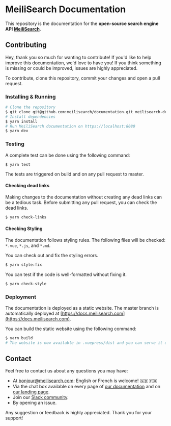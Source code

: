 # MeiliSearch Documentation

This repository is the documentation for the **open-source search engine API [MeiliSearch](https://github.com/meilisearch/meilisearch)**.

## Contributing

Hey, thank you so much for wanting to contribute! If you'd like to help improve this documentation, we'd love to have you! If you think something is missing or could be improved, issues are highly appreciated.

To contribute, clone this repository, commit your changes and open a pull request.


### Installing & Running

```bash
# Clone the repository
$ git clone git@github.com:meilisearch/documentation.git meilisearch-documentation && cd meilisearch-documentation
# Install dependencies
$ yarn install
# Run MeiliSearch documentation on https://localhost:8080
$ yarn dev
```

### Testing

A complete test can be done using the following command:

```
$ yarn test
```

The tests are triggered on build and on any pull request to master.

#### Checking dead links

Making changes to the documentation without creating any dead links can be a tedious task. Before submitting any pull request, you can check the dead links.

```bash
$ yarn check-links
```

#### Checking Styling

The documentation follows styling rules. The following files will be checked: `*.vue`, `*.js`, and `*.md`.

You can check out and fix the styling errors.

```bash
$ yarn style:fix
```

You can test if the code is well-formatted without fixing it.

```bash
$ yarn check-style
```

### Deployment

The documentation is deployed as a static website. The master branch is automatically deployed at [https://docs.meilisearch.com](https://docs.meilisearch.com).

You can build the static website using the following command:

```bash
$ yarn build
# The website is now available in .vuepress/dist and you can serve it using any webserver.
```

## Contact

Feel free to contact us about any questions you may have:

- At [bonjour@meilisearch.com](mailto:bonjour@meilisearch.com): English or French is welcome! 🇬🇧 🇫🇷
- Via the chat box available on every page of [our documentation](https://docs.meilisearch.com/) and on [our landing page](https://www.meilisearch.com/).
- Join our [Slack community](https://slack.meilisearch.com/).
- By opening an issue.

Any suggestion or feedback is highly appreciated. Thank you for your support!
